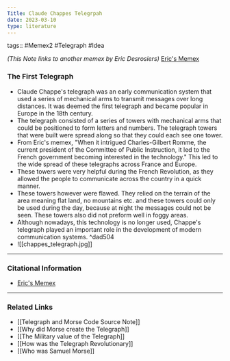 ```yaml
---
Title: Claude Chappes Telegrpah
date: 2023-03-10
type: literature
---
```

tags:: #Memex2 #Telegraph #Idea 

_(This Note links to another memex by Eric Desrosiers)_ [Eric's Memex](https://glng3r.github.io/memex/website/Standage/Claude%20Chappe%20Signalling%20Device/)

### The First Telegraph

- Claude Chappe's telegraph was an early communication system that used a series of mechanical arms to transmit messages over long distances. It was deemed the first telegraph and became popular in Europe in the 18th century.
- The telegraph consisted of a series of towers with mechanical arms that could be positioned to form letters and numbers. The telegraph towers that were built were spread along so that they could each see one tower.
- From Eric's memex, "When it intrigued Charles-Gilbert Romme, the current president of the Committee of Public Instruction, it led to the French government becoming interested in the technology." This led to the wide spread of these telegraphs across France and Europe.
- These towers were very helpful during the French Revolution, as they allowed the people to communicate across the country in a quick manner.
- These towers however were flawed. They relied on the terrain of the area meaning flat land, no mountains etc.  and these towers could only be used during the day, because at night the messages could not be seen. These towers also did not preform well in foggy areas.
- Although nowadays, this technology is no longer used, Chappe's telegraph played an important role in the development of modern communication systems. ^dad504
- ![[chappes_telegraph.jpg]]

---
### Citational Information

- [Eric's Memex](https://glng3r.github.io/memex/website/Standage/Claude%20Chappe%20Signalling%20Device/)

---

### Related Links

- [[Telegraph and Morse Code Source Note]]
- [[Why did Morse create the Telegraph]]
- [[The Military value of the Telegraph]]
- [[How was the Telegraph Revolutionary]]
- [[Who was Samuel Morse]]